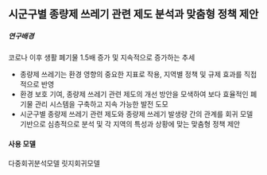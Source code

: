 ## 시군구별 종량제 쓰레기 관련 제도 분석과 맞춤형 정책 제안

##### 연구배경
코로나 이후 생활 폐기물 1.5배 증가 및 지속적으로 증가하는 추세
- 종량제 쓰레기는 환경 영향의 중요한 지표로 작용, 지역별 정책 및 규제 효과를 직접적으로 반영
- 환경 보호 기여, 종량제 쓰레기 관련 제도의 개선 방안을 모색하여 보다 효율적인 폐기물 관리 시스템을 구축하고 지속 가능한 발전 도모
- 시군구별 종량제 쓰레기 관련 제도와 종량제 쓰레기 발생량 간의 관계를 회귀 모델 기반으로 심층적으로 분석 및 각 지역의 특성과 상황에 맞는 맞춤형 정책 제안

#### 사용 모델
다중회귀분석모델
릿지회귀모델

